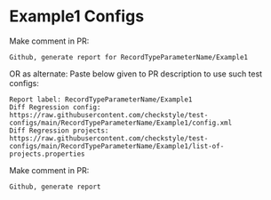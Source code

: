 # Example1 Configs
Make comment in PR:
```
Github, generate report for RecordTypeParameterName/Example1
```
OR as alternate:
Paste below given to PR description to use such test configs:
```
Report label: RecordTypeParameterName/Example1
Diff Regression config: https://raw.githubusercontent.com/checkstyle/test-configs/main/RecordTypeParameterName/Example1/config.xml
Diff Regression projects: https://raw.githubusercontent.com/checkstyle/test-configs/main/RecordTypeParameterName/Example1/list-of-projects.properties
```
Make comment in PR:
```
Github, generate report
```
